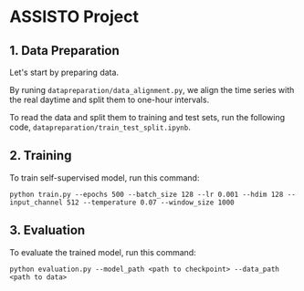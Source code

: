 # ASSISTO Project

## 1. Data Preparation

Let's start by preparing data. 

By runing `datapreparation/data_alignment.py`, we align the time series with the real daytime and split them to  one-hour intervals.

To read the data and split them to training and test sets, run the following code, `datapreparation/train_test_split.ipynb`.

## 2. Training

To train self-supervised model, run this command:
```train
python train.py --epochs 500 --batch_size 128 --lr 0.001 --hdim 128 --input_channel 512 --temperature 0.07 --window_size 1000
```

## 3. Evaluation
To evaluate the trained model, run this command:
```evaluation
python evaluation.py --model_path <path to checkpoint> --data_path <path to data>
```
